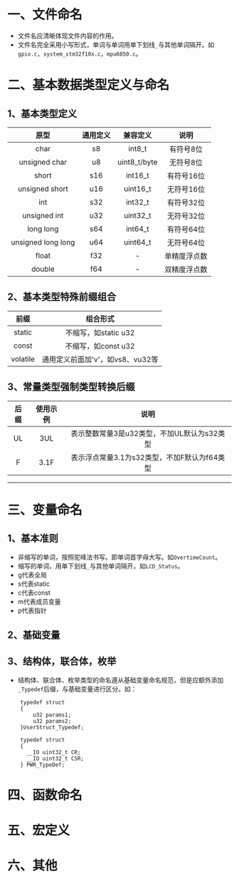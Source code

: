 # 一、文件命名

* 文件名应清晰体现文件内容的作用。
* 文件名完全采用小写形式，单词与单词用单下划线`_`与其他单词隔开。如`gpio.c`，`system_stm32f10x.c`，`mpu6050.c`。

# 二、基本数据类型定义与命名

## 1、基本类型定义

|原型|通用定义|兼容定义|说明|
|:---:|:---:|:---:|:---:|
|char|s8|int8_t|有符号8位|
|unsigned char|u8|uint8_t/byte|无符号8位|
|short|s16|int16_t|有符号16位|
|unsigned short|u16|uint16_t|无符号16位|
|int|s32|int32_t|有符号32位|
|unsigned int|u32|uint32_t|无符号32位|
|long long|s64|int64_t|有符号64位|
|unsigned long long|u64|uint64_t|无符号64位|
|float|f32|-|单精度浮点数|
|double|f64|-|双精度浮点数|
## 2、基本类型特殊前缀组合
|前缀|组合形式|
|:---:|:---:|
|static|不缩写，如static u32|
|const|不缩写，如const u32|
|volatile|通用定义前面加'v'，如vs8、vu32等|

## 3、常量类型强制类型转换后缀
|后缀|使用示例|说明|
|:---:|:---:|:---:|
|UL|3UL|表示整数常量3是u32类型，不加UL默认为s32类型|
|F|3.1F|表示浮点常量3.1为s32类型，不加F默认为f64类型|
---
# 三、变量命名
## 1、基本准则
* 非缩写的单词，按照驼峰法书写。即单词首字母大写。如`OvertimeCount`。
* 缩写的单词，用单下划线`_`与其他单词隔开。如`LCD_Status`。
* g代表全局
* s代表static
* c代表const
* m代表成员变量
* p代表指针

## 2、基础变量

## 3、结构体，联合体，枚举
* 结构体、联合体、枚举类型的命名遵从基础变量命名规范，但是应额外添加`_Typedef`后缀，与基础变量进行区分。如：
```
	typedef struct
	{
		u32 params1;
		u32 params2;
	}UserStruct_Typedef;
	
	typedef struct
	{
	  __IO uint32_t CR;
	  __IO uint32_t CSR;
	} PWR_TypeDef;
```

# 四、函数命名

# 五、宏定义

# 六、其他